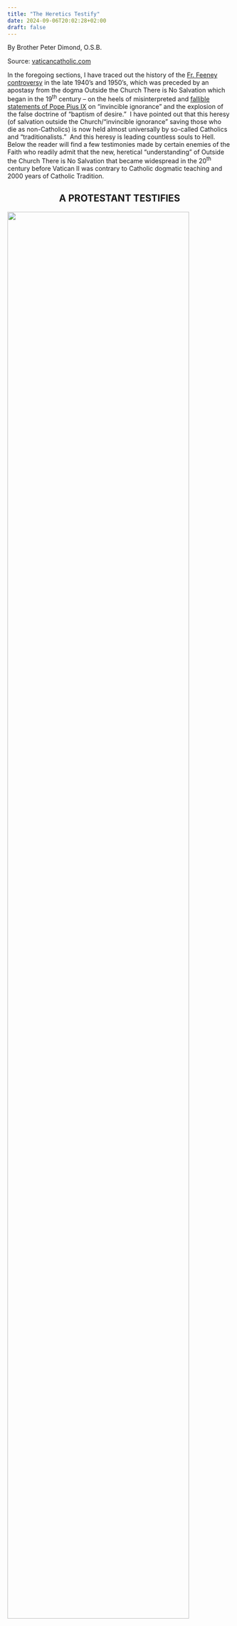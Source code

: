 ```yaml
---
title: "The Heretics Testify"
date: 2024-09-06T20:02:28+02:00
draft: false
---
```



By Brother Peter Dimond, O.S.B.

Source: [vaticancatholic.com](https://vaticancatholic.com/the-heretics-testify/)

<p>In the foregoing sections, I have traced out the history of the <a href="https://vaticancatholic.com/the-case-of-father-feeney/">Fr. Feeney controversy</a> in the late 1940’s and 1950’s, which was preceded by an apostasy from the dogma Outside the Church There is No Salvation which began in the 19<sup>th</sup> century – on the heels of misinterpreted and <a href="https://vaticancatholic.com/pope-pius-ix-and-invincible-ignorance/">fallible statements of Pope Pius IX</a> on “invincible ignorance” and the explosion of the false doctrine of “baptism of desire.”&nbsp; I have pointed out that this heresy (of salvation outside the Church/“invincible ignorance” saving those who die as non-Catholics) is now held almost universally by so-called Catholics and “traditionalists.”&nbsp; And this heresy is leading countless souls to Hell.&nbsp; Below the reader will find a few testimonies made by certain enemies of the Faith who readily admit that the new, heretical “understanding” of Outside the Church There is No Salvation that became widespread in the 20<sup>th</sup> century before Vatican II was contrary to Catholic dogmatic teaching and 2000 years of Catholic Tradition.&nbsp;</p>
<h2 style="text-align: center;">A PROTESTANT TESTIFIES</h2>
<p><img decoding="async" class="size-full wp-image-131703 aligncenter" src="https://vaticancatholic.com/images/illustrated-history-of-christianity-john-mcmanners.jpg" alt="" width="90%"></p>
<p>The following quote is from a Protestant author.&nbsp; Please note carefully how this Protestant heretic links the ultimate success of false ecumenism with Pope Pius IX and what he believes to be his teaching that there can be salvation outside the Catholic Church.&nbsp; The Protestant also, of course, praises John XXIII (the initiator of Vatican II) and Paul VI who brought it to completion.&nbsp; Not surprisingly, his ultimate praise goes to the manifest heretic John Paul II, who took the heresies of Vatican II all over the world and exemplified apostasy with many false religions.</p>
<blockquote>
<p>John McManners, A Protestant Author, <em>The Oxford Illustrated History of Christianity: </em>“Nevertheless the ecumenical mood had consequences in the European churches. They were far readier to share their altars with each other, and even their church buildings, and to co-operate in common social ventures. This difference was most marked in the Roman Catholic Church. Since the Counter-Reformation Rome taught that it alone was the church... <strong><u>In the nineteenth century, when Catholicism was centralizing itself ever more in Rome, Pope Pius IX admitted that men might be saved outside the church by reason of ‘invincible ignorance’ of the true faith.</u></strong><u> <strong>This was a large concession of charity in the tradition of thought</strong></u><strong>. </strong>&nbsp;When the ecumenical movement grew strong, Pope Pius XI formally refused to take part (1928), lest participation imply a recognition that the Roman Catholic Church was but one of a number of denominations. The same encyclical forbade Roman Catholics to take part in conferences with non-Roman Catholics. <u>All this began to change after the Second World War. But it was the ascension of Pope John XXIII in 1958 which began to transform the atmosphere. Part of his object in summoning the Second Vatican Council was to heal the separations in the East and West, and he continued to recognize the Protestants of the West as brothers.</u> An encyclical of 1959 greeted non-Catholics as ‘separated brethren and sons’. In 1960 the pope set up a Secretariat for Christian Unity. In the same year he received Archbishop Fisher of Canterbury. In 1961 he allowed Roman Catholic observers to attend the meeting of the World Council at Delhi. <u>His successor Paul VI carried this new and far more charitable attitude much further</u>. In 1965 he and the Patriarch of Constantinople Athenagoras agreed to a joint declaration deploring the mutual excommunications of 1054 which had stained their past histories as churches. In 1967 he met the Patriarch again, the year after he had met Archbishop Ramsey of Canterbury. <u>The doctrine that Roman Catholics cannot share in worship with other Christians was finally <strong>killed by the Polish Pope John Paul II</strong> when in 1982 he went to Canterbury Cathedral with the Anglican Archbishop Runcie of Canterbury</u>... All this was part of the <u>coming out of the papacy towards the world</u>.”<a href="#_edn1" name="_ednref1">[1]</a></p>
</blockquote>
<p>Here you have it directly from the Protestant’s mouth.&nbsp; He links the teaching that there is salvation outside the Catholic Church to the future success of the false ecumenical movement (the movement to respect and unite with false religions).&nbsp; This Protestant heretic also commends Pope Pius IX, because he believes that Pope Pius IX introduced the novel heresy of salvation outside the Catholic Church into the minds and souls of Catholics.&nbsp; (Remember, in the section on Pope Pius IX we pointed out how <u>all the modern heretics attempt to use his two fallible statements</u> – which did not teach that non-Catholics can be saved without the Catholic Faith – as the justification for their complete denial of this dogma.)&nbsp; Thus, even the Protestants can see that the allowance of the idea of “invincible ignorance” was “a large concession” (a new idea contrary to Traditional dogma) in the tradition of thought.&nbsp;</p>
<h2 style="text-align: center;"><a name="_Toc32320238"></a><a name="_Toc29038460"></a><a name="_Toc29035866"></a>A JEW TESTIFIES</h2>
<p><img decoding="async" class="size-full wp-image-131706 aligncenter" src="https://vaticancatholic.com/images/jew-testifies-regarding-catholic-dogma.jpg" alt="" width="90%"></p>
<blockquote>
<p><em>The Jewish Week</em>, “Three Faiths and a Glimmer of Hope,” Gary Rosenblatt - Editor and Publisher, 8/29/2003: “During the interactive discussions I came to realize how painful and difficult it has been for the Catholic Church, starting with Vatican II in the early 1960s, to face up to its shameful treatment of the Jews and, as a result, <strong><u>reverse a centuries-old position that salvation for mankind can only come through Jesus</u>.</strong></p>
<p>“…<strong>In a lesser-known case</strong>, <strong>Richard Cardinal Cushing excommunicated a Boston priest, Leonard Feeney, in 1953, for preaching that all non-Catholics would go to Hell.&nbsp; Even though Father Feeney’s words were based on the Gospel, Cardinal Cushing found them offensive</strong>, in large part because his sister had married a Jew, said Carroll, and the Cardinal had grown close to the family, sensitizing him to the Jewish perspective toward proselytization.”</p>
</blockquote>
<p><a name="_Toc57793465"></a>Here we see that the Jew, Gary Rosenblatt, acknowledges that the Fr. Feeney controversy concerned whether or not it is necessary to be Catholic to be saved.&nbsp; He explains that Fr. Feeney was “condemned” for teaching (the dogmatic truth) that all who die as non-Catholics will go to Hell.&nbsp; This corroborates the fact that those who opposed Fr. Feeney held that there can be salvation outside the Church, while those who defended Fr. Feeney defended the Catholic dogma Outside the Church There is No Salvation.&nbsp;</p>
<h2 style="text-align: center;"><a name="_Toc57793467"></a><a name="_Toc32320239"></a>&nbsp;A “JESUIT” PRIEST OF THE NEW VATICAN II RELIGION TESTIFIES</h2>
<p><img decoding="async" class="size-full wp-image-131705 aligncenter" src="https://vaticancatholic.com/images/fr-mark-massa-book-catholics-and-american-culture.jpg" alt="" width="90%"></p>
<p>What follows is a quote from a heretical priest who is a member of the Vatican II sect.&nbsp; His name is Fr. Mark Massa, “S.J.”&nbsp; He is a so-called Jesuit of the new Vatican II sect and <strong>he admits that the new, heretical understanding of the dogma <em>Outside the Church There is No Salvation,</em> that became widespread starting around 1900, is a new revelation that was not accepted as normal until the twentieth century.</strong>&nbsp; Fr. Massa’s testimony is particularly interesting simply because he is a blunt heretic who believes that dogmas can change, <u>so he has no problem giving a fair account of what the Fr. Feeney controversy was about</u>: the denial of the traditional dogma Outside the Church There is No Salvation. &nbsp;The other heretics who deny this dogma are forced into all kinds of crafty explanations, since they <em>claim</em> to believe that dogmas cannot change.&nbsp; But Fr. Massa has no problem admitting what has really occurred with this issue.</p>
<blockquote>
<p>Fr. Mark S. Massa, “S.J.”, <em>Catholics and American Culture</em>, p. 21: “‘The first sign of your approaching damnation is that Notre Dame has Protestants on its football team.’&nbsp; - A Feeneyite at a Notre Dame Football game, 1953 -</p>
<p>“On the afternoon of September 4, 1952, the readers of the <em>Boston Pilot</em>—the voice of the Roman Catholic archdiocese—found on the front page of their usually staid [sober] weekly the text of the trenchant letter from the Holy Office in Rome. <strong>The text, dated August 8, addressed a group of Boston Catholics who had kicked up quite a fuss over the ancient theological dictum <em>extra ecclesiam nulla salus </em>(“outside the church there is no salvation”)</strong>—a phrase going back to St. Cyprian in the third century and <u>one of the pillars of orthodoxy for Christian believers</u>.</p>
<p>“The letter itself was actually an ambivalent affair… it allowed that a person might be ‘in the church’ by a more than ‘implicit desire’—<strong><u>an interpretation that had achieved almost normative status among Catholic theologians by the mid-twentieth century, although it has never been officially interpreted as such by Rome</u></strong>.”<a href="#_edn2" name="_ednref2">[2]</a></p>
</blockquote>
<p>Fr. Massa is referring here to <a href="https://vaticancatholic.com/protocol-122-49-suprema-haec-sacra/">Protocol 122/49</a>, the letter written against Fr. Feeney in 1949, published in <em>The Pilot</em>, and which I have discussed in detail.&nbsp; Fr. Massa admits that Protocol 122/49 (which is the norm of belief of almost all so-called “traditionalists” today) “was actually an ambivalent affair.”&nbsp; Ambivalent means <em>having two contradictory meanings or notions</em>.&nbsp; And he is quite correct.&nbsp; The letter claimed to affirm Outside the Church There is No Salvation while completely denying it.&nbsp; Fr. Massa further admits that this (heretical) understanding of Outside the Church There is No Salvation as expressed in the Protocol (namely, that non-Catholics can be saved by “invincible ignorance”), had achieved <u>normative status</u> in the minds of “Catholic theologians” in the mid-twentieth century before Vatican II.&nbsp; I continue with his testimony.</p>
<blockquote>
<p>Fr. Mark S. Massa, “S.J.”, <em>Catholics and American Culture</em>, p. 27: “Feeney’s message—that the Catholic tradition stood over and against a bankrupt post-Protestant culture teetering on the brink of intellectual anarchy and physical annihilation—reached ready ears.&nbsp; <strong>By the late 1940’s the center [Fr. Feeney’s center] boasted two hundred converts…”<a href="#_edn3" name="_ednref3">[3]</a></strong></p>
<p>Fr. Mark S. Massa, “S.J.”, <em>Catholics and American Culture</em>, pp. 32-33: “<strong>On strictly theological grounds, Feeney’s teaching was not as outrageous or pathological as might appear from the vantage of post-Vatican II Catholic reality</strong>. Catholic propagandists in Counter-Reformation Europe had certainly believed their Protestant opponents, no less than Moslem infidels, to be beyond the reach of grace [sanctifying grace], and a rigorist interpretation of Cyprian’s phrase clearly uncovers the motives undergirding much of the missionary activity between the sixteenth and twentieth centuries. The urgency of ‘snatching souls’ from the jaws of hell inspired Jesuit Francis Xavier in India… to go out and preach the good news to the ‘people that walked in darkness’ (Isa. 9:2)…</p>
<p>“<strong>Long before 1965, however—certainly by the end of the decade following the Second World War—<u>most North American Catholics had ceased to believe that their good Protestant and Jewish neighbors were going to eternal ruin at death</u>, invincibly ignorant or not. <u>Leonard Feeney had recognized as early as 1945 this quiet but quite important revolution in Catholic thinking</u> about boundaries between Catholics and North American culture.&nbsp; </strong>Indeed, Feeney’s insight saves the Boston Heresy Case from comic opera and makes it an important episode in the North American experience.”<a href="#_edn4" name="_ednref4">[4]</a></p>
</blockquote>
<p>Fr. Massa is admitting here that most “Catholics” <u>well before Vatican II</u> had ceased believing that there is no salvation outside the Catholic Church (i.e., that those who die as non-Catholics cannot be saved), and that this is why Fr. Feeney met with such resistance in reaffirming this dogmatic truth.</p>
<blockquote>
<p>Fr. Mark S. Massa, “S.J.”, <em>Catholics and American Culture</em>, p. 34: “<strong>Feeney’s rigorist interpretation of <em>extra ecclesiam nulla salus </em>[outside the Church there is no salvation] arguably stood closer to its meaning held by Pope Innocent III in the thirteenth and St. Francis Xavier in the sixteenth centuries than did that of his ‘liberal’ Catholic opponents who found his teaching abhorrent</strong>. Indeed, in the era <strong>between the Reformation and Vatican II, ‘<u>the church’ in official dogmatic statements had meant precisely what Feeney said it did</u></strong>…”<a href="#_edn5" name="_ednref5">[5]</a></p>
</blockquote>
<p>Here we see Fr. Massa admitting that “Fr. Feeney’s teaching” was exactly what the Church had stated in official dogmatic pronouncements.</p>
<blockquote>
<p>Fr. Mark S. Massa, “S.J.”, <em>Catholics and American Culture</em>, p. 35: “The church found itself in a no win situation, trying to hold on to its claims to unequivocal truth even while censuring one who had proclaimed that truth a little too literally… <u>The boundary line marking those saved from those condemned had moved</u> (or perhaps been moved) <u>to include others (that is, most Americans) who had no desire, implicit or otherwise, to join the Roman communion</u>.”<a href="#_edn6" name="_ednref6">[6]</a></p>
</blockquote>
<p>Fr. Massa admits here that the boundary line of those who could be part of the Church (and therefore could be saved) had been moved; he further admits that the new (heretical) boundary definition (of Protocol 122/49, etc.) included people who had no desire or intention to become Roman Catholics (i.e., non-Catholics).</p>
<blockquote>
<p>Fr. Mark S. Massa, “S.J.”, <em>Catholics and American Culture</em>, p. 35: “…<strong>Doctrinal positions that had been considered rigorous but nonetheless orthodox at an earlier moment in North American Catholic history were now perceived to be beyond the pale</strong>—beliefs that the collective now declared to be deviant and even dangerous to the community. The collective conscience had changed, <u>the boundary between what constituted ‘inside’ and ‘outside’ had moved or been scaled down, and the official interpretation of what it meant to be ‘outside the church’ had changed with it</u>. …”<a href="#_edn7" name="_ednref7">[7]</a></p>
<p>Fr. Mark S. Massa, “S.J.”, <em>Catholics and American Culture</em>, p. 37: “The Boston Heresy Case foreshadowed a Catholic future that would take the route charted by those whom Feeney termed ‘accommodationist liberals.’ <u>This may seem like a penetrating glimpse of the obvious today, now safely on the other side of Vatican II</u>, but it was not always so obvious.&nbsp; There was a time, before Knute Rockne’s day, when one expected everyone on Notre Dame’s football team to be a good Catholic.”<a href="#_edn8" name="_ednref8">[8]</a></p>
</blockquote>
<p>Fr. Massa concludes his chapter on the Fr. Feeney controversy by admitting that it foreshadowed a new “Catholic future” that was fulfilled after Vatican II.&nbsp; He is thus corroborating our point: that without the denial of this dogma Vatican II could never have occurred.</p>
<div class="footnotes">
<p><a href="#_ednref1" name="_edn1">[1]</a> <em>The Oxford Illustrated History of Christianity,</em> by John McManners, cap. 10, “The Ecumenical Movement,” Oxford, NY: Oxford University Press, 1990, p., 373.</p>
<p><a href="#_ednref2" name="_edn2">[2]</a> Fr. Mark Massa, <em>Catholics and American Culture</em>, p. 21.</p>
<p><a href="#_ednref3" name="_edn3">[3]</a> Fr. Mark Massa, <em>Catholics and American Culture</em>, p. 27.</p>
<p><a href="#_ednref4" name="_edn4">[4]</a> Fr. Mark Massa, <em>Catholics and American Culture</em>, pp. 32-33.</p>
<p><a href="#_ednref5" name="_edn5">[5]</a> Fr. Mark Massa, <em>Catholics and American Culture</em>, p. 34.</p>
<p><a href="#_ednref6" name="_edn6">[6]</a> Fr. Mark Massa, <em>Catholics and American Culture</em>, p. 35.</p>
<p><a href="#_ednref7" name="_edn7">[7]</a> Fr. Mark Massa, <em>Catholics and American Culture</em>, p. 35.</p>
<p><a href="#_ednref8" name="_edn8">[8]</a> Fr. Mark Massa, <em>Catholics and American Culture</em>, p. 38.</p>
</div>
